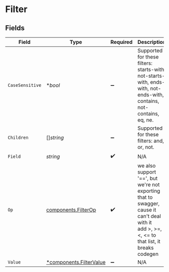 # Filter


## Fields

| Field                                                                                                                                       | Type                                                                                                                                        | Required                                                                                                                                    | Description                                                                                                                                 |
| ------------------------------------------------------------------------------------------------------------------------------------------- | ------------------------------------------------------------------------------------------------------------------------------------------- | ------------------------------------------------------------------------------------------------------------------------------------------- | ------------------------------------------------------------------------------------------------------------------------------------------- |
| `CaseSensitive`                                                                                                                             | **bool*                                                                                                                                     | :heavy_minus_sign:                                                                                                                          | Supported for these filters: starts-with, not-starts-with, ends-with, not-ends-with, contains, not-contains, eq, ne.                        |
| `Children`                                                                                                                                  | []*string*                                                                                                                                  | :heavy_minus_sign:                                                                                                                          | Supported for these filters: and, or, not.                                                                                                  |
| `Field`                                                                                                                                     | *string*                                                                                                                                    | :heavy_check_mark:                                                                                                                          | N/A                                                                                                                                         |
| `Op`                                                                                                                                        | [components.FilterOp](../../models/components/filterop.md)                                                                                  | :heavy_check_mark:                                                                                                                          | we also support '==', but we're not exporting that to swagger, cause it can't deal with it<br/>add >, >=, <, <= to that list, it breaks codegen |
| `Value`                                                                                                                                     | [*components.FilterValue](../../models/components/filtervalue.md)                                                                           | :heavy_minus_sign:                                                                                                                          | N/A                                                                                                                                         |